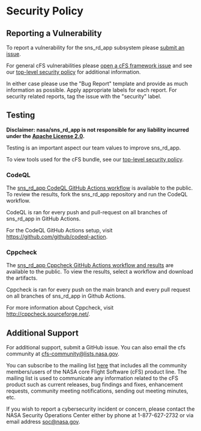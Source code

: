 # Security Policy

## Reporting a Vulnerability

To report a vulnerability for the sns_rd_app subsystem please [submit an issue](https://github.com/nasa/sns_rd_app/issues/new/choose).

For general cFS vulnerabilities please [open a cFS framework issue](https://github.com/nasa/cfs/issues/new/choose) and see our [top-level security policy](https://github.com/nasa/cFS/security/policy) for additional information.

In either case please use the "Bug Report" template and provide as much information as possible. Apply appropriate labels for each report. For security related reports, tag the issue with the "security" label.

## Testing

**Disclaimer: nasa/sns_rd_app is not responsible for any liability incurred under the [Apache License 2.0](https://github.com/nasa/sns_rd_app/blob/main/LICENSE).**

Testing is an important aspect our team values to improve sns_rd_app. 

To view tools used for the cFS bundle, see our [top-level security policy](https://github.com/nasa/cFS/security/policy). 

### CodeQL

The [sns_rd_app CodeQL GitHub Actions workflow](https://github.com/nasa/sns_rd_app/actions/workflows/codeql-build.yml) is available to the public. To review the results, fork the sns_rd_app repository and run the CodeQL workflow. 

CodeQL is ran for every push and pull-request on all branches of sns_rd_app in GitHub Actions. 

For the CodeQL GitHub Actions setup, visit https://github.com/github/codeql-action. 

### Cppcheck

The [sns_rd_app Cppcheck GitHub Actions workflow and results](https://github.com/nasa/sns_rd_app/actions/workflows/static-analysis.yml) are available to the public. To view the results, select a workflow and download the artifacts. 

Cppcheck is ran for every push on the main branch and every pull request on all branches of sns_rd_app in Github Actions. 

For more information about Cppcheck, visit http://cppcheck.sourceforge.net/.

## Additional Support

For additional support, submit a GitHub issue. You can also email the cfs community at cfs-community@lists.nasa.gov. 

You can subscribe to the mailing list [here](https://lists.nasa.gov/mailman/listinfo/cfs-community) that includes all the community members/users of the NASA core Flight Software (cFS) product line. The mailing list is used to communicate any information related to the cFS product such as current releases, bug findings and fixes, enhancement requests, community meeting notifications, sending out meeting minutes, etc.

If you wish to report a cybersecurity incident or concern, please contact the NASA Security Operations Center either by phone at 1-877-627-2732 or via email address soc@nasa.gov.
